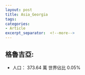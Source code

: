 ```yaml
---
layout: post
title: Asia_Georgia
tags: 
categories:
- Article
excerpt_separator:  <!--more-->
---
```

## 格魯吉亞:
- 人口： 373.64 萬 世界佔比 0.05%